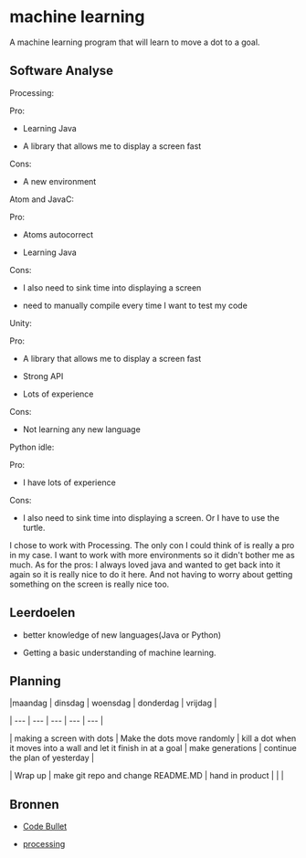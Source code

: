# machine learning

A machine learning program that will learn to move a dot to a goal.



## Software Analyse

Processing:

Pro:

- Learning Java

- A library that allows me to display a screen fast 

Cons:

- A new environment



Atom and JavaC:

Pro:

- Atoms autocorrect

- Learning Java

Cons:

- I also need to sink time into displaying a screen

- need to manually compile every time I want to test my code



Unity:

Pro:

- A library that allows me to display a screen fast

- Strong API

- Lots of experience

Cons:

- Not learning any new language



Python idle:

Pro:

- I have lots of experience

Cons:

- I also need to sink time into displaying a screen. Or I have to use the turtle.



I chose to work with Processing. The only con I could think of is really a pro in my case. I want to work with more environments so it didn't bother me as much. As for the pros: I always loved java and wanted to get back into it again so it is really nice to do it here. And not having to worry about getting something on the screen is really nice too.



## Leerdoelen

- better knowledge of new languages(Java or Python)

- Getting a basic understanding of machine learning.



## Planning



|maandag | dinsdag | woensdag | donderdag | vrijdag |

| --- | --- | --- | --- | --- |

| making a screen with dots | Make the dots move randomly | kill a dot when it moves into a wall and let it finish in at a goal | make generations | continue the plan of yesterday |

| Wrap up | make git repo and change README.MD | hand in product |  |  |



## Bronnen



- [Code Bullet](https://www.youtube.com/channel/UC0e3QhIYukixgh5VVpKHH9Q)

- [processing](https://processing.org/)


